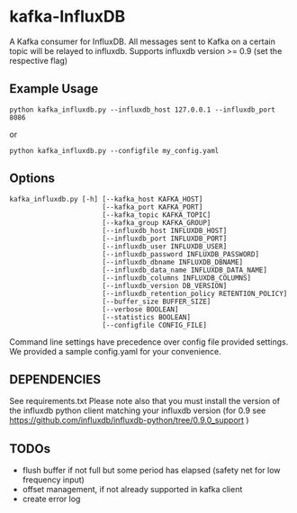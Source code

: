kafka-InfluxDB
==============

A Kafka consumer for InfluxDB.
All messages sent to Kafka on a certain topic will be relayed to influxdb. 
Supports influxdb version >= 0.9 (set the respective flag)

## Example Usage

    python kafka_influxdb.py --influxdb_host 127.0.0.1 --influxdb_port 8086

or 

    python kafka_influxdb.py --configfile my_config.yaml

## Options

    kafka_influxdb.py [-h] [--kafka_host KAFKA_HOST]
                           [--kafka_port KAFKA_PORT] 
                           [--kafka_topic KAFKA_TOPIC]
                           [--kafka_group KAFKA_GROUP]
                           [--influxdb_host INFLUXDB_HOST]
                           [--influxdb_port INFLUXDB_PORT]
                           [--influxdb_user INFLUXDB_USER]
                           [--influxdb_password INFLUXDB_PASSWORD]
                           [--influxdb_dbname INFLUXDB_DBNAME]
                           [--influxdb_data_name INFLUXDB_DATA_NAME]
                           [--influxdb_columns INFLUXDB_COLUMNS]
                           [--influxdb_version DB_VERSION]
                           [--influxdb_retention_policy RETENTION_POLICY]
                           [--buffer_size BUFFER_SIZE]
                           [--verbose BOOLEAN]
                           [--statistics BOOLEAN]
                           [--configfile CONFIG_FILE]

Command line settings have precedence over config file provided settings. We provided a sample config.yaml for your convenience.

## DEPENDENCIES

See requirements.txt
Please note also that you must install the version of the influxdb python client matching your influxdb version (for 0.9 see https://github.com/influxdb/influxdb-python/tree/0.9.0_support )


## TODOs
* flush buffer if not full but some period has elapsed (safety net for low frequency input)
* offset management, if not already supported in kafka client
* create error log
